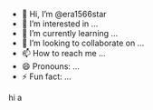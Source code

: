 - 👋 Hi, I’m @era1566star
- 👀 I’m interested in ...
- 🌱 I’m currently learning ...
- 💞️ I’m looking to collaborate on ...
- 📫 How to reach me ...
- 😄 Pronouns: ...
- ⚡ Fun fact: ...

<!---
era1566star/era1566star is a ✨ special ✨ repository because its `README.md` (this file) appears on your GitHub profile.
You can click the Preview link to take a look at your changes.
--->
hi a 
